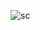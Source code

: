 ![sc](https://user-images.githubusercontent.com/69780199/106391421-cfeb4c00-641f-11eb-9733-c6259d07f23e.png)

